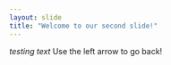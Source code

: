 ```yaml
---
layout: slide
title: "Welcome to our second slide!"
---
```

*testing text*
Use the left arrow to go back!
